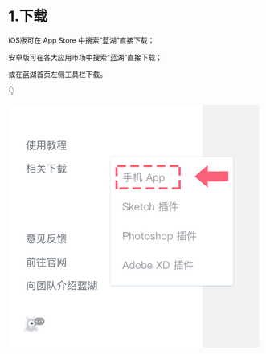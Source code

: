 # 1.下载

iOS版可在 App Store 中搜索“蓝湖”直接下载； 

安卓版可在各大应用市场中搜索“蓝湖”直接下载； 

或在蓝湖首页左侧工具栏下载。 

👇

![](../../.gitbook/assets/9.1-fu-ben.png)

